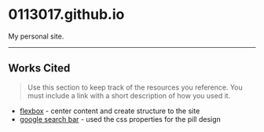 # 0113017.github.io

My personal site.

---

## Works Cited

> Use this section to  keep track of the resources you reference. You must include a link with a short description of how you used it. 

- [flexbox](https://css-tricks.com/snippets/css/a-guide-to-flexbox/) - center content and create structure to the site
- [google search bar](https://codepen.io/eqbrown/pen/XWBvvjE) - used the css properties for the pill design
